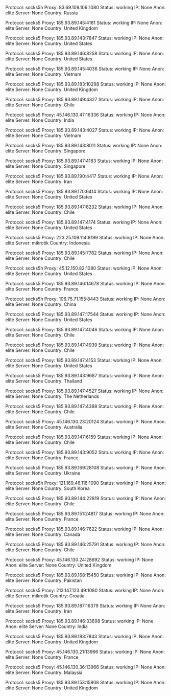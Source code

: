 Protocol: socks5h
Proxy: 83.69.109.106:1080
Status: working
IP: None
Anon: elite
Server: None
Country: Russia

Protocol: socks5
Proxy: 185.93.89.145:4181
Status: working
IP: None
Anon: elite
Server: None
Country: United Kingdom

Protocol: socks5
Proxy: 185.93.89.143:7847
Status: working
IP: None
Anon: elite
Server: None
Country: United States

Protocol: socks5
Proxy: 185.93.89.146:8258
Status: working
IP: None
Anon: elite
Server: None
Country: United States

Protocol: socks5
Proxy: 185.93.89.145:4036
Status: working
IP: None
Anon: elite
Server: None
Country: Vietnam

Protocol: socks5
Proxy: 185.93.89.183:10298
Status: working
IP: None
Anon: elite
Server: None
Country: United Kingdom

Protocol: socks5
Proxy: 185.93.89.149:4327
Status: working
IP: None
Anon: elite
Server: None
Country: Chile

Protocol: socks5
Proxy: 45.146.130.47:16336
Status: working
IP: None
Anon: elite
Server: None
Country: India

Protocol: socks5
Proxy: 185.93.89.143:4027
Status: working
IP: None
Anon: elite
Server: None
Country: Vietnam

Protocol: socks5
Proxy: 185.93.89.143:8011
Status: working
IP: None
Anon: elite
Server: None
Country: Singapore

Protocol: socks5
Proxy: 185.93.89.147:4183
Status: working
IP: None
Anon: elite
Server: None
Country: Singapore

Protocol: socks5
Proxy: 185.93.89.190:4417
Status: working
IP: None
Anon: elite
Server: None
Country: Iran

Protocol: socks5
Proxy: 185.93.89.170:6414
Status: working
IP: None
Anon: elite
Server: None
Country: United States

Protocol: socks5
Proxy: 185.93.89.147:8232
Status: working
IP: None
Anon: elite
Server: None
Country: Chile

Protocol: socks5
Proxy: 185.93.89.147:4174
Status: working
IP: None
Anon: elite
Server: None
Country: United States

Protocol: socks5
Proxy: 223.25.109.114:8199
Status: working
IP: None
Anon: elite
Server: mikrotik
Country: Indonesia

Protocol: socks5
Proxy: 185.93.89.145:7782
Status: working
IP: None
Anon: elite
Server: None
Country: Chile

Protocol: socks5h
Proxy: 45.12.150.82:1080
Status: working
IP: None
Anon: elite
Server: None
Country: United States

Protocol: socks5
Proxy: 185.93.89.146:14678
Status: working
IP: None
Anon: elite
Server: None
Country: France

Protocol: socks5h
Proxy: 106.75.71.155:8443
Status: working
IP: None
Anon: elite
Server: None
Country: China

Protocol: socks5
Proxy: 185.93.89.147:17544
Status: working
IP: None
Anon: elite
Server: None
Country: United States

Protocol: socks5
Proxy: 185.93.89.147:4046
Status: working
IP: None
Anon: elite
Server: None
Country: Chile

Protocol: socks5
Proxy: 185.93.89.147:4939
Status: working
IP: None
Anon: elite
Server: None
Country: Chile

Protocol: socks5
Proxy: 185.93.89.147:4153
Status: working
IP: None
Anon: elite
Server: None
Country: United States

Protocol: socks5
Proxy: 185.93.89.143:9687
Status: working
IP: None
Anon: elite
Server: None
Country: Thailand

Protocol: socks5
Proxy: 185.93.89.147:4527
Status: working
IP: None
Anon: elite
Server: None
Country: The Netherlands

Protocol: socks5
Proxy: 185.93.89.147:4388
Status: working
IP: None
Anon: elite
Server: None
Country: Chile

Protocol: socks5
Proxy: 45.146.130.23:20124
Status: working
IP: None
Anon: elite
Server: None
Country: Australia

Protocol: socks5
Proxy: 185.93.89.147:6159
Status: working
IP: None
Anon: elite
Server: None
Country: Chile

Protocol: socks5
Proxy: 185.93.89.143:9052
Status: working
IP: None
Anon: elite
Server: None
Country: France

Protocol: socks5
Proxy: 185.93.89.169:28108
Status: working
IP: None
Anon: elite
Server: None
Country: Ukraine

Protocol: socks5h
Proxy: 121.169.46.116:1090
Status: working
IP: None
Anon: elite
Server: None
Country: South Korea

Protocol: socks5
Proxy: 185.93.89.144:22819
Status: working
IP: None
Anon: elite
Server: None
Country: Chile

Protocol: socks5
Proxy: 185.93.89.151:24817
Status: working
IP: None
Anon: elite
Server: None
Country: France

Protocol: socks5
Proxy: 185.93.89.146:7622
Status: working
IP: None
Anon: elite
Server: None
Country: Canada

Protocol: socks5
Proxy: 185.93.89.146:25791
Status: working
IP: None
Anon: elite
Server: None
Country: Chile

Protocol: socks5
Proxy: 45.146.130.24:28692
Status: working
IP: None
Anon: elite
Server: None
Country: United Kingdom

Protocol: socks5
Proxy: 185.93.89.168:15450
Status: working
IP: None
Anon: elite
Server: None
Country: Pakistan

Protocol: socks5
Proxy: 213.147.123.49:1080
Status: working
IP: None
Anon: elite
Server: mikrotik
Country: Croatia

Protocol: socks5
Proxy: 185.93.89.187:16379
Status: working
IP: None
Anon: elite
Server: None
Country: Iran

Protocol: socks5
Proxy: 185.93.89.146:33698
Status: working
IP: None
Anon: elite
Server: None
Country: India

Protocol: socks5
Proxy: 185.93.89.183:7843
Status: working
IP: None
Anon: elite
Server: None
Country: United Kingdom

Protocol: socks5
Proxy: 45.146.130.21:13966
Status: working
IP: None
Anon: elite
Server: None
Country: France

Protocol: socks5
Proxy: 45.146.130.36:13966
Status: working
IP: None
Anon: elite
Server: None
Country: Malaysia

Protocol: socks5
Proxy: 185.93.89.153:15808
Status: working
IP: None
Anon: elite
Server: None
Country: United Kingdom

